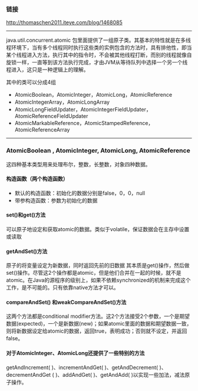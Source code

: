 ### 链接

<http://thomaschen2011.iteye.com/blog/1468085>

---

java.util.concurrent.atomic 包里面提供了一组原子类。其基本的特性就是在多线程环境下，当有多个线程同时执行这些类的实例包含的方法时，具有排他性，即当某个线程进入方法，执行其中的指令时，不会被其他线程打断，而别的线程就像自旋锁一样，一直等到该方法执行完成，才由JVM从等待队列中选择一个另一个线程进入，这只是一种逻辑上的理解。

其中的类可以分成4组

* AtomicBoolean，AtomicInteger，AtomicLong，AtomicReference
* AtomicIntegerArray，AtomicLongArray
* AtomicLongFieldUpdater，AtomicIntegerFieldUpdater，AtomicReferenceFieldUpdater
* AtomicMarkableReference，AtomicStampedReference，AtomicReferenceArray

---

### AtomicBoolean , AtomicInteger, AtomicLong, AtomicReference

这四种基本类型用来处理布尔，整数，长整数，对象四种数据。

#### 构造函数（两个构造函数）

* 默认的构造函数：初始化的数据分别是false，0，0，null
* 带参构造函数：参数为初始化的数据

#### set()和get()方法

可以原子地设定和获取atomic的数据。类似于volatile，保证数据会在主存中设置或读取

#### getAndSet()方法

原子的将变量设定为新数据，同时返回先前的旧数据
其本质是get()操作，然后做set()操作。尽管这2个操作都是atomic，但是他们合并在一起的时候，就不是atomic。在Java的源程序的级别上，如果不依赖synchronized的机制来完成这个工作，是不可能的。只有依靠native方法才可以。

#### compareAndSet() 和weakCompareAndSet()方法

这两个方法都是conditional modifier方法。这2个方法接受2个参数，一个是期望数据(expected)，一个是新数据(new)；如果atomic里面的数据和期望数据一致，则将新数据设定给atomic的数据，返回true，表明成功；否则就不设定，并返回false。

#### 对于AtomicInteger、AtomicLong还提供了一些特别的方法

getAndIncrement( )、incrementAndGet( )、getAndDecrement( )、decrementAndGet ( )、addAndGet( )、getAndAdd( )以实现一些加法，减法原子操作。
